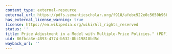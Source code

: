 ```yaml
---
content_type: external-resource
external_url: https://pdfs.semanticscholar.org/f910/afebc922e0c5650b96bf9d3011ab5ebf323b.pdf
has_external_license_warning: true
license: https://en.wikipedia.org/wiki/All_rights_reserved
status: ''
title: Price Adjustment in a Model with Multiple-Price Policies." (PDF)
uid: 86fbca3e-4893-4774-b532-8bc19818bd5c
wayback_url: ''
---
```

